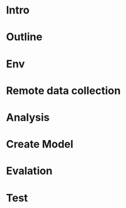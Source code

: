 # Intro


# Outline


# Env


# Remote data collection


# Analysis


# Create Model


# Evalation


# Test
